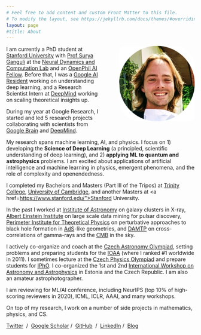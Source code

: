 ```yaml
---
# Feel free to add content and custom Front Matter to this file.
# To modify the layout, see https://jekyllrb.com/docs/themes/#overriding-theme-defaults
layout: page
#title: About
---
```


<img src="/images/headcircle3_smaller.jpg" alt="Stanislav Fort" style="width:40%;float:right;margin:0em 0em 0em 3em;border-radius:1em 4em">

I am currently a PhD student at <a href="http://www.stanford.edu/">Stanford University</a> with <a href="https://ganguli-gang.stanford.edu/surya.html">Prof Surya Ganguli</a> at the <a href = "https://ganguli-gang.stanford.edu/">Neural Dynamics and Computation Lab</a> and an <a href="https://www.openphilanthropy.org/focus/global-catastrophic-risks/potential-risks-advanced-artificial-intelligence/open-phil-ai-fellowship-2020-class">OpenPhil AI Fellow</a>. Before that, I was a <a href="https://ai.google/research/join-us/ai-residency/">Google AI Resident</a> working on understanding deep learning, and a Research Scientist Intern at <a href="https://deepmind.com/">DeepMind</a> working on scaling theoretical insights up.

During my year at Google Research, I started and led 5 research projects collaborating with scientists from <a href="https://ai.google/research/teams/brain/">Google Brain</a> and <a href="https://deepmind.com/">DeepMind</a>.

My research spans machine learning, AI, and physics. I focus on 1) developing the <b>Science of Deep Learning</b> (a principled, scientific understanding of deep learning), and 2) <b>applying ML to quantum and astrophysics</b> problems. I am excited about applications of artificial intelligence and machine learning in physics, emergent phenomena, and the role of complexity and openendedness.


I completed my Bachelors and Masters (Part III of the Tripos) at <a href="http://www.trin.cam.ac.uk/">Trinity College</a>, <a href="http://www.cam.ac.uk/">University of Cambridge</a>, and another Masters at <a href=https://www.stanford.edu/">Stanford University</a>.

In the past I worked at <a href = "http://www.ast.cam.ac.uk/">Institute of Astronomy</a> on galaxy clusters in X-ray, <a href = "http://www.aei.mpg.de/">Albert Einstein Institute</a> on large scale data mining for pulsar discovery, <a href = "http://www.perimeterinstitute.ca/">Perimeter Institute for Theoretical Physics</a> on perturbative approaches to black hole formation in <a href = https://en.wikipedia.org/wiki/AdS/CFT_correspondence>AdS</a>-like geometries, and <a href = http://www.damtp.cam.ac.uk/>DAMTP</a> on cross-correlations of gamma-rays and the <a href = https://en.wikipedia.org/wiki/Cosmic_microwave_background>CMB</a> in the sky.


I actively co-organize and coach at the <a href="http://olympiada.astro.cz/">Czech Astronomy Olympiad</a>, setting problems and preparing students for the <a href = "https://en.wikipedia.org/wiki/International_Olympiad_on_Astronomy_and_Astrophysics">IOAA</a> (where I ranked #1 worldwide in 2011). I sometimes lecture at the <a href = http://fyzikalniolympiada.cz >Czech Physics Olympiad</a> and prepare students for <a href = https://en.wikipedia.org/wiki/International_Physics_Olympiad>IPhO</a>. I co-organized the 1st and 2nd  <a href = "https://www.to.ee/download/m57c83230832fc/full" >International Workshop on Astronomy and Astrophysics</a> in Estonia and the Czech Republic. I am also an amateur astrophotographer.

I am reviewing for ML/AI conference, including NeurIPS (top 10% of high-scoring reviewers in 2020), ICML, ICLR, AAAI, and many workshops.

On top of my research, I work on a number of side projects in mathematics, physics, and CS.



<p align="center">

<a href="https://twitter.com/stanislavfort">Twitter</a> &nbsp;/&nbsp;
<a href="https://scholar.google.com/citations?user=eu2Kzn0AAAAJ&hl=en">Google Scholar</a>&nbsp;/&nbsp;
<a href="https://github.com/stanislavfort">GitHub</a> &nbsp;/&nbsp;
<a href="https://www.linkedin.com/in/stanislav-fort-38199a58">LinkedIn</a>&nbsp;/&nbsp;
<a href="https://stanislavfort.github.io/blog/">Blog</a>

</p>



